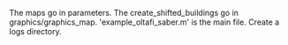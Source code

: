 The maps go in parameters. 
The create_shifted_buildings go in graphics/graphics_map.
 'example_oltafi_saber.m' is the main file. Create a logs directory.
